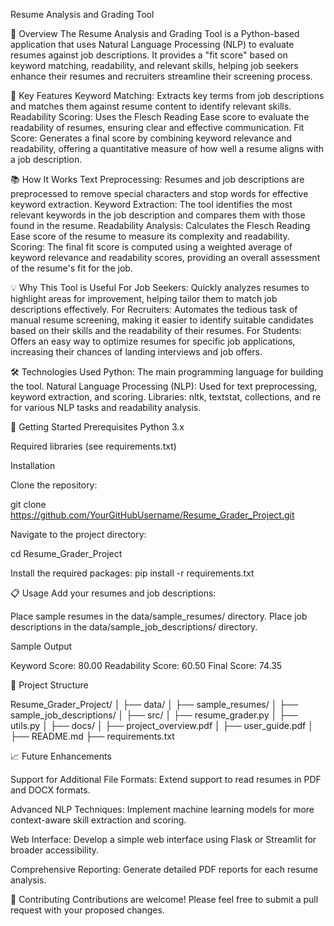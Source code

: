 Resume Analysis and Grading Tool

📄 Overview
The Resume Analysis and Grading Tool is a Python-based application that uses Natural Language Processing (NLP) to evaluate resumes against job descriptions. It provides a "fit score" based on keyword matching, readability, and relevant skills, helping job seekers enhance their resumes and recruiters streamline their screening process.

🎯 Key Features
Keyword Matching: Extracts key terms from job descriptions and matches them against resume content to identify relevant skills.
Readability Scoring: Uses the Flesch Reading Ease score to evaluate the readability of resumes, ensuring clear and effective communication.
Fit Score: Generates a final score by combining keyword relevance and readability, offering a quantitative measure of how well a resume aligns with a job description.

📚 How It Works
Text Preprocessing: Resumes and job descriptions are preprocessed to remove special characters and stop words for effective keyword extraction.
Keyword Extraction: The tool identifies the most relevant keywords in the job description and compares them with those found in the resume.
Readability Analysis: Calculates the Flesch Reading Ease score of the resume to measure its complexity and readability.
Scoring: The final fit score is computed using a weighted average of keyword relevance and readability scores, providing an overall assessment of the resume's fit for the job.

💡 Why This Tool is Useful
For Job Seekers: Quickly analyzes resumes to highlight areas for improvement, helping tailor them to match job descriptions effectively.
For Recruiters: Automates the tedious task of manual resume screening, making it easier to identify suitable candidates based on their skills and the readability of their resumes.
For Students: Offers an easy way to optimize resumes for specific job applications, increasing their chances of landing interviews and job offers.

🛠️ Technologies Used
Python: The main programming language for building the tool.
Natural Language Processing (NLP): Used for text preprocessing, keyword extraction, and scoring.
Libraries: nltk, textstat, collections, and re for various NLP tasks and readability analysis.

🚀 Getting Started
Prerequisites
Python 3.x

Required libraries (see requirements.txt)

Installation

Clone the repository:

git clone https://github.com/YourGitHubUsername/Resume_Grader_Project.git

Navigate to the project directory:

cd Resume_Grader_Project

Install the required packages:
pip install -r requirements.txt

📋 Usage
Add your resumes and job descriptions:

Place sample resumes in the data/sample_resumes/ directory.
Place job descriptions in the data/sample_job_descriptions/ directory.

Sample Output

Keyword Score: 80.00
Readability Score: 60.50
Final Score: 74.35

📝 Project Structure

Resume_Grader_Project/
│
├── data/
│   ├── sample_resumes/
│   ├── sample_job_descriptions/
│
├── src/
│   ├── resume_grader.py
│   ├── utils.py
│
├── docs/
│   ├── project_overview.pdf
│   ├── user_guide.pdf
│
├── README.md
├── requirements.txt

📈 Future Enhancements

Support for Additional File Formats: Extend support to read resumes in PDF and DOCX formats.

Advanced NLP Techniques: Implement machine learning models for more context-aware skill extraction and scoring.

Web Interface: Develop a simple web interface using Flask or Streamlit for broader accessibility.

Comprehensive Reporting: Generate detailed PDF reports for each resume analysis.

🤝 Contributing
Contributions are welcome! Please feel free to submit a pull request with your proposed changes.
